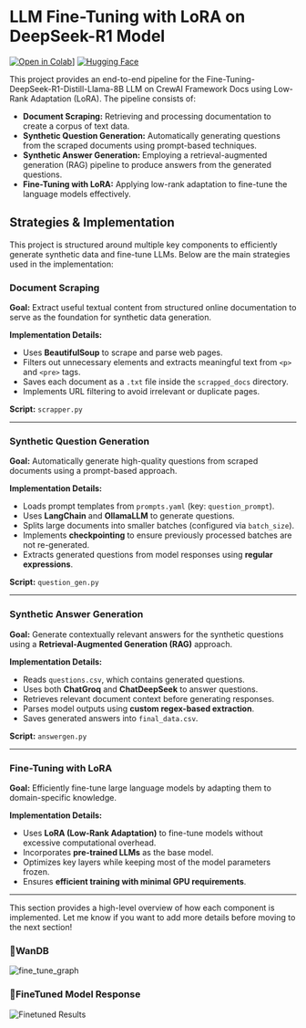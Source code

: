 # LLM Fine-Tuning with LoRA on DeepSeek-R1 Model

[![Open in Colab](https://colab.research.google.com/assets/colab-badge.svg)](https://colab.research.google.com/drive/1TH_nP2vMqMSoSOL4UR9U_AUH7O-r9QNh?usp=sharing)]
[![Hugging Face](https://img.shields.io/badge/Hugging%20Face-Face-%23FFD21E?style=flat&logo=huggingface)](https://huggingface.co/chinmay1718/FineTuned-DeepSeek-R1-Distill-Llama-8-CrewAi-Docs-unsloth)

This project provides an end-to-end pipeline for the Fine-Tuning-DeepSeek-R1-Distill-Llama-8B LLM on CrewAI Framework Docs using Low-Rank Adaptation (LoRA).
The pipeline consists of:

- **Document Scraping:** Retrieving and processing documentation to create a corpus of text data.
- **Synthetic Question Generation:** Automatically generating questions from the scraped documents using prompt-based techniques.
- **Synthetic Answer Generation:** Employing a retrieval-augmented generation (RAG) pipeline to produce answers from the generated questions.
- **Fine-Tuning with LoRA:** Applying low-rank adaptation to fine-tune the language models effectively.


## Strategies & Implementation

This project is structured around multiple key components to efficiently generate synthetic data and fine-tune LLMs. Below are the main strategies used in the implementation:

### Document Scraping

**Goal:** Extract useful textual content from structured online documentation to serve as the foundation for synthetic data generation.

**Implementation Details:**
- Uses **BeautifulSoup** to scrape and parse web pages.
- Filters out unnecessary elements and extracts meaningful text from `<p>` and `<pre>` tags.
- Saves each document as a `.txt` file inside the `scrapped_docs` directory.
- Implements URL filtering to avoid irrelevant or duplicate pages.

**Script:** `scrapper.py`  

---

### Synthetic Question Generation

**Goal:** Automatically generate high-quality questions from scraped documents using a prompt-based approach.

**Implementation Details:**
- Loads prompt templates from `prompts.yaml` (key: `question_prompt`).
- Uses **LangChain** and **OllamaLLM** to generate questions.
- Splits large documents into smaller batches (configured via `batch_size`).
- Implements **checkpointing** to ensure previously processed batches are not re-generated.
- Extracts generated questions from model responses using **regular expressions**.

**Script:** `question_gen.py`  

---

### Synthetic Answer Generation

**Goal:** Generate contextually relevant answers for the synthetic questions using a **Retrieval-Augmented Generation (RAG)** approach.

**Implementation Details:**
- Reads `questions.csv`, which contains generated questions.
- Uses both **ChatGroq** and **ChatDeepSeek** to answer questions.
- Retrieves relevant document context before generating responses.
- Parses model outputs using **custom regex-based extraction**.
- Saves generated answers into `final_data.csv`.

**Script:** `answergen.py`  

---

### Fine-Tuning with LoRA

**Goal:** Efficiently fine-tune large language models by adapting them to domain-specific knowledge.

**Implementation Details:**
- Uses **LoRA (Low-Rank Adaptation)** to fine-tune models without excessive computational overhead.
- Incorporates **pre-trained LLMs** as the base model.
- Optimizes key layers while keeping most of the model parameters frozen.
- Ensures **efficient training with minimal GPU requirements**.

---

This section provides a high-level overview of how each component is implemented. Let me know if you want to add more details before moving to the next section!



### 🔗WanDB
![fine_tune_graph](https://github.com/user-attachments/assets/8cbc65a4-78e9-44b3-9272-3b4c2ef42eb2)

### 🔗FineTuned Model Response 
![Finetuned Results](https://github.com/user-attachments/assets/967754f0-bee3-45ac-9f27-2aa2990f359e)
